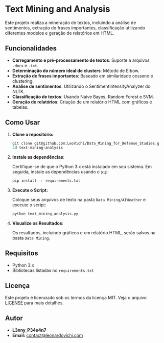 # Text Mining and Analysis

Este projeto realiza a mineração de textos, incluindo a análise de sentimentos, extração de frases importantes, classificação utilizando diferentes modelos e geração de relatórios em HTML.

## Funcionalidades

- **Carregamento e pré-processamento de textos**: Suporte a arquivos `.docx` e `.txt`.
- **Determinação do número ideal de clusters**: Método de Elbow.
- **Extração de frases importantes**: Baseado em similaridade cosseno e clustering.
- **Análise de sentimentos**: Utilizando o SentimentIntensityAnalyzer do NLTK.
- **Classificação de textos**: Usando Naive Bayes, Random Forest e SVM.
- **Geração de relatórios**: Criação de um relatório HTML com gráficos e tabelas.

## Como Usar

1. **Clone o repositório:**

   ```bash
   git clone git@github.com:LeoVichi/Data_Mining_for_Defense_Studies.git
   cd text-mining-analysis
   ```

2. **Instale as dependências:**

   Certifique-se de que o Python 3.x está instalado em seu sistema. Em seguida, instale as dependências usando o `pip`:

   ```bash
   pip install -r requirements.txt
   ```

3. **Execute o Script:**

   Coloque seus arquivos de texto na pasta `Data Mining/AIWeather` e execute o script:

   ```bash
   python text_mining_analysis.py
   ```

4. **Visualize os Resultados:**

   Os resultados, incluindo gráficos e um relatório HTML, serão salvos na pasta `Data Mining`.

## Requisitos

- Python 3.x
- Bibliotecas listadas no `requirements.txt`

## Licença

Este projeto é licenciado sob os termos da licença MIT. Veja o arquivo [LICENSE](LICENSE) para mais detalhes.

## Autor

- **L3nny_P34s4n7**
- **Email:** contact@leonardovichi.com
